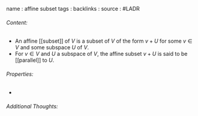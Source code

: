 name : affine subset
tags : 
backlinks : 
source : #LADR 

###### Content:
- An affine [[subset]] of $V$ is a subset of $V$ of the form $v+U$ for some $v \in V$ and some subspace $U$ of $V$.
- For $v \in V$ and $U$ a subspace of $V$, the affine subset $v+U$ is said to be [[parallel]] to $U$.

###### Properties:
- 

###### Additional Thoughts:
